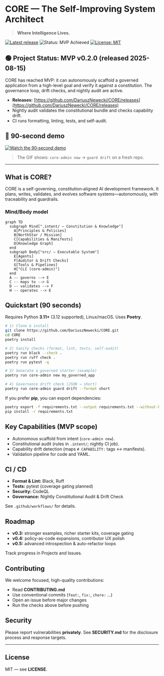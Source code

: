 # CORE — The Self-Improving System Architect

> **Where Intelligence Lives.**

[![Latest release](https://img.shields.io/github/v/release/DariuszNewecki/CORE?sort=semver)](https://github.com/DariuszNewecki/CORE/releases)
![Status: MVP Achieved](https://img.shields.io/badge/status-MVP%20achieved-brightgreen.svg)
[![License: MIT](https://img.shields.io/badge/License-MIT-yellow.svg)](LICENSE)

## 🟢 Project Status: **MVP v0.2.0** (released 2025-08-15)

CORE has reached MVP: it can autonomously scaffold a governed application from a high-level goal and verify it against a constitution. The governance loop, drift checks, and nightly audit are active.

* **Releases:** [https://github.com/DariuszNewecki/CORE/releases](https://github.com/DariuszNewecki/CORE/releases)
* Nightly audit validates the constitutional bundle and checks capability drift.
* CI runs formatting, linting, tests, and self-audit.

## 🎥 90‑second demo

[![Watch the 90‑second demo](docs/assets/core-90s-demo.gif)](docs/assets/core-90s-demo.gif)

> The GIF shows: `core-admin new` → `guard drift` on a fresh repo.

---

## What is CORE?

CORE is a self-governing, constitution‑aligned AI development framework. It plans, writes, validates, and evolves software systems—autonomously, with traceability and guardrails.

### Mind/Body model

```mermaid
graph TD
  subgraph Mind[".intent/ — Constitution & Knowledge"]
    A[Principles & Policies]
    B[NorthStar / Mission]
    C[Capabilities & Manifests]
    D[Knowledge Graph]
  end
  subgraph Body["src/ — Executable System"]
    E[Agents]
    F[Auditor & Drift Checks]
    G[Tools & Pipelines]
    H["CLI (core-admin)"]
  end
  A -- governs --> E
  C -- maps to --> G
  D -- validates --> F
  H -- operates --> E
```

## Quickstart (90 seconds)

Requires Python **3.11+** (3.12 supported), Linux/macOS. Uses **Poetry**.

```bash
# 1) Clone & install
git clone https://github.com/DariuszNewecki/CORE.git
cd CORE
poetry install

# 2) Sanity checks (format, lint, tests, self-audit)
poetry run black --check .
poetry run ruff check .
poetry run pytest -q

# 3) Generate a governed starter (example)
poetry run core-admin new my_governed_app

# 4) Governance drift check (JSON → short)
poetry run core-admin guard drift --format short
```

If you prefer **pip**, you can export dependencies:

```bash
poetry export -f requirements.txt --output requirements.txt --without-hashes
pip install -r requirements.txt
```

## Key Capabilities (MVP scope)

* Autonomous scaffold from intent (`core-admin new`).
* Constitutional audit (rules in `.intent/`; nightly CI job).
* Capability drift detection (maps `# CAPABILITY:` tags ↔ manifests).
* Validation pipeline for code and YAML.

## CI / CD

* **Format & Lint:** Black, Ruff
* **Tests:** pytest (coverage gating planned)
* **Security:** CodeQL
* **Governance:** Nightly Constitutional Audit & Drift Check

See `.github/workflows/` for details.

## Roadmap

* **v0.3:** stronger examples, richer starter kits, coverage gating
* **v0.4:** policy-as-code expansions, contributor UX polish
* **v0.5:** advanced introspection & auto-refactor loops

Track progress in Projects and Issues.

## Contributing

We welcome focused, high-quality contributions:

* Read **CONTRIBUTING.md**
* Use conventional commits (`feat:`, `fix:`, `chore:` …)
* Open an issue before major changes
* Run the checks above before pushing

## Security

Please report vulnerabilities **privately**. See **SECURITY.md** for the disclosure process and response targets.

---

## License

MIT — see **LICENSE**.
